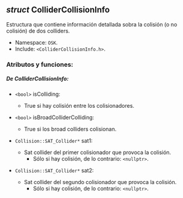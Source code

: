 ## _struct_ ColliderCollisionInfo

Estructura que contiene información detallada sobra la colisión (o no colisión) de dos colliders.

- Namespace: `OSK`.
- Include: `<ColliderCollisionInfo.h>`.

### Atributos y funciones:

##### De ColliderCollisionInfo:

- `<bool>` isColliding:
  - True si hay colisión entre los colisionadores.
   
- `<bool>` isBroadColliderColliding:
  - True si los broad colliders colisionan.
  
- `Collision::SAT_Collider*` sat1:
    - Sat collider del primer colisionador que provoca la colisión.
      - Sólo si hay colisión, de lo contrario: `<nullptr>`.
  
- `Collision::SAT_Collider*` sat2:
    - Sat collider del segundo colisionador que provoca la colisión.
      - Sólo si hay colisión, de lo contrario: `<nullptr>`.

